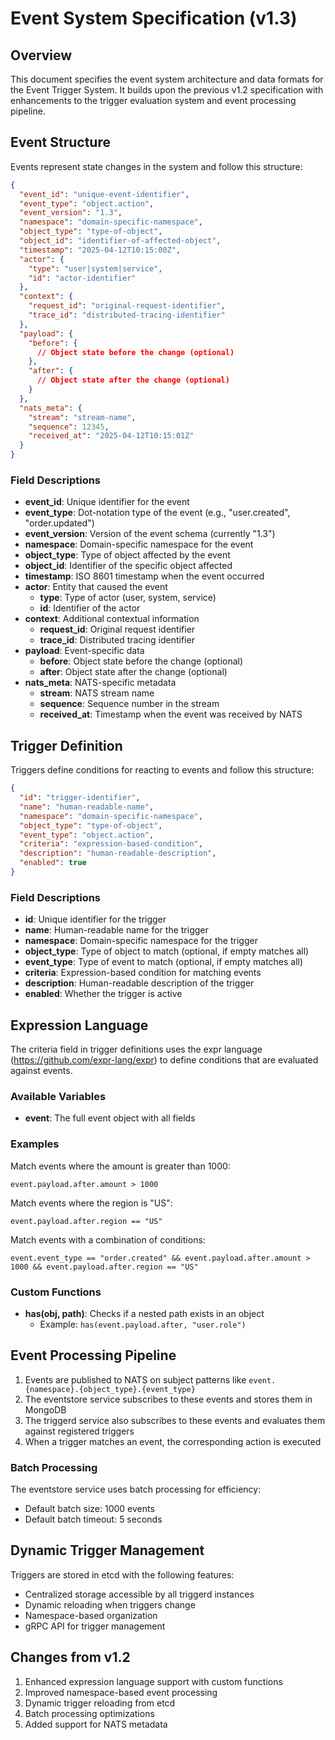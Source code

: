 # Event System Specification (v1.3)

## Overview

This document specifies the event system architecture and data formats for the Event Trigger System. It builds upon the previous v1.2 specification with enhancements to the trigger evaluation system and event processing pipeline.

## Event Structure

Events represent state changes in the system and follow this structure:

```json
{
  "event_id": "unique-event-identifier",
  "event_type": "object.action",
  "event_version": "1.3",
  "namespace": "domain-specific-namespace",
  "object_type": "type-of-object",
  "object_id": "identifier-of-affected-object",
  "timestamp": "2025-04-12T10:15:00Z",
  "actor": {
    "type": "user|system|service",
    "id": "actor-identifier"
  },
  "context": {
    "request_id": "original-request-identifier",
    "trace_id": "distributed-tracing-identifier"
  },
  "payload": {
    "before": {
      // Object state before the change (optional)
    },
    "after": {
      // Object state after the change (optional)
    }
  },
  "nats_meta": {
    "stream": "stream-name",
    "sequence": 12345,
    "received_at": "2025-04-12T10:15:01Z"
  }
}
```

### Field Descriptions

- **event_id**: Unique identifier for the event
- **event_type**: Dot-notation type of the event (e.g., "user.created", "order.updated")
- **event_version**: Version of the event schema (currently "1.3")
- **namespace**: Domain-specific namespace for the event
- **object_type**: Type of object affected by the event
- **object_id**: Identifier of the specific object affected
- **timestamp**: ISO 8601 timestamp when the event occurred
- **actor**: Entity that caused the event
  - **type**: Type of actor (user, system, service)
  - **id**: Identifier of the actor
- **context**: Additional contextual information
  - **request_id**: Original request identifier
  - **trace_id**: Distributed tracing identifier
- **payload**: Event-specific data
  - **before**: Object state before the change (optional)
  - **after**: Object state after the change (optional)
- **nats_meta**: NATS-specific metadata
  - **stream**: NATS stream name
  - **sequence**: Sequence number in the stream
  - **received_at**: Timestamp when the event was received by NATS

## Trigger Definition

Triggers define conditions for reacting to events and follow this structure:

```json
{
  "id": "trigger-identifier",
  "name": "human-readable-name",
  "namespace": "domain-specific-namespace",
  "object_type": "type-of-object",
  "event_type": "object.action",
  "criteria": "expression-based-condition",
  "description": "human-readable-description",
  "enabled": true
}
```

### Field Descriptions

- **id**: Unique identifier for the trigger
- **name**: Human-readable name for the trigger
- **namespace**: Domain-specific namespace for the trigger
- **object_type**: Type of object to match (optional, if empty matches all)
- **event_type**: Type of event to match (optional, if empty matches all)
- **criteria**: Expression-based condition for matching events
- **description**: Human-readable description of the trigger
- **enabled**: Whether the trigger is active

## Expression Language

The criteria field in trigger definitions uses the expr language (https://github.com/expr-lang/expr) to define conditions that are evaluated against events.

### Available Variables

- **event**: The full event object with all fields

### Examples

Match events where the amount is greater than 1000:
```
event.payload.after.amount > 1000
```

Match events where the region is "US":
```
event.payload.after.region == "US"
```

Match events with a combination of conditions:
```
event.event_type == "order.created" && event.payload.after.amount > 1000 && event.payload.after.region == "US"
```

### Custom Functions

- **has(obj, path)**: Checks if a nested path exists in an object
  - Example: `has(event.payload.after, "user.role")`

## Event Processing Pipeline

1. Events are published to NATS on subject patterns like `event.{namespace}.{object_type}.{event_type}`
2. The eventstore service subscribes to these events and stores them in MongoDB
3. The triggerd service also subscribes to these events and evaluates them against registered triggers
4. When a trigger matches an event, the corresponding action is executed

### Batch Processing

The eventstore service uses batch processing for efficiency:
- Default batch size: 1000 events
- Default batch timeout: 5 seconds

## Dynamic Trigger Management

Triggers are stored in etcd with the following features:
- Centralized storage accessible by all triggerd instances
- Dynamic reloading when triggers change
- Namespace-based organization
- gRPC API for trigger management

## Changes from v1.2

1. Enhanced expression language support with custom functions
2. Improved namespace-based event processing
3. Dynamic trigger reloading from etcd
4. Batch processing optimizations
5. Added support for NATS metadata
